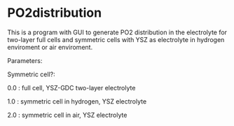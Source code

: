 # PO2distribution
This is a program with GUI to generate PO2 distribution in the electrolyte for two-layer full cells and symmetric cells with YSZ as electrolyte in hydrogen enviroment or air enviroment.

Parameters:

Symmetric cell?: 

0.0 : full cell, YSZ-GDC two-layer electrolyte

1.0 : symmetric cell in hydrogen, YSZ electrolyte
                 
2.0 : symmetric cell in air, YSZ electrolyte
